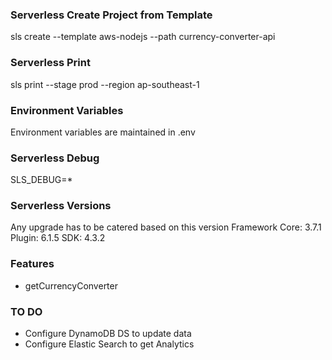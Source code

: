 ### Serverless Create Project from Template

sls create --template aws-nodejs --path currency-converter-api

### Serverless Print

sls print --stage prod --region ap-southeast-1

### Environment Variables

Environment variables are maintained in .env

### Serverless Debug 

SLS_DEBUG=*

### Serverless Versions
Any upgrade has to be catered based on this version
Framework Core: 3.7.1
Plugin: 6.1.5
SDK: 4.3.2

### Features
- getCurrencyConverter

### TO DO
- Configure DynamoDB DS to update data
- Configure Elastic Search to get Analytics